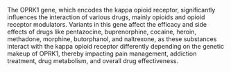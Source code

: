 The OPRK1 gene, which encodes the kappa opioid receptor, significantly influences the interaction of various drugs, mainly opioids and opioid receptor modulators. Variants in this gene affect the efficacy and side effects of drugs like pentazocine, buprenorphine, cocaine, heroin, methadone, morphine, butorphanol, and naltrexone, as these substances interact with the kappa opioid receptor differently depending on the genetic makeup of OPRK1, thereby impacting pain management, addiction treatment, drug metabolism, and overall drug effectiveness.